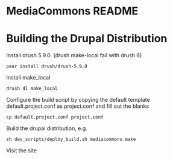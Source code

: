 MediaCommons README
============

# Building the Drupal Distribution

Install drush 5.9.0. (drush make-local fail with drush 6)

	pear install drush/drush-5.9.0
    
Install make_local

	drush dl make_local

Configure the build script by copying the default template default.project.conf as project.conf and fill out the blanks

	cp default.project.conf project.conf

Build the drupal distribution, e.g.

	sh dev_scripts/deploy_build.sh mediacommons.make

Visit the site




